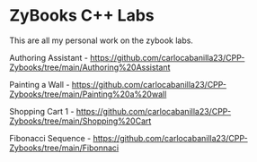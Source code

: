 # ZyBooks C++ Labs

This are all my personal work on the zybook labs.

Authoring Assistant - https://github.com/carlocabanilla23/CPP-Zybooks/tree/main/Authoring%20Assistant

Painting a Wall - https://github.com/carlocabanilla23/CPP-Zybooks/tree/main/Painting%20a%20wall

Shopping Cart 1 - https://github.com/carlocabanilla23/CPP-Zybooks/tree/main/Shopping%20Cart

Fibonacci Sequence - https://github.com/carlocabanilla23/CPP-Zybooks/tree/main/Fibonnaci
